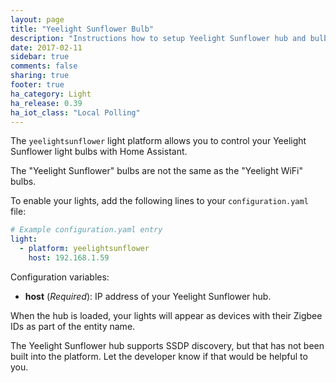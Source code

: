 ```yaml
---
layout: page
title: "Yeelight Sunflower Bulb"
description: "Instructions how to setup Yeelight Sunflower hub and bulbs within Home Assistant."
date: 2017-02-11
sidebar: true
comments: false
sharing: true
footer: true
ha_category: Light
ha_release: 0.39
ha_iot_class: "Local Polling"
---
```


The `yeelightsunflower` light platform allows you to control your Yeelight Sunflower light bulbs with Home Assistant.

<p class='note warning'>
The "Yeelight Sunflower" bulbs are not the same as the "Yeelight WiFi" bulbs.
</p>

To enable your lights, add the following lines to your `configuration.yaml` file:

```yaml
# Example configuration.yaml entry
light:
  - platform: yeelightsunflower
    host: 192.168.1.59
```

Configuration variables:

- **host** (*Required*): IP address of your Yeelight Sunflower hub.

<p class='note'>
When the hub is loaded, your lights will appear as devices with their Zigbee IDs as part of the entity name. 
</p>

<p class='note warning'>
The Yeelight Sunflower hub supports SSDP discovery, but that has not been built into the platform. Let the developer know if that would be helpful to you.
</p>

